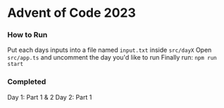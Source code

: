 # Advent of Code 2023

### How to Run
Put each days inputs into a file named `input.txt` inside `src/dayX`
Open `src/app.ts` and uncomment the day you'd like to run
Finally run: `npm run start`

### Completed
Day 1: Part 1 & 2
Day 2: Part 1
